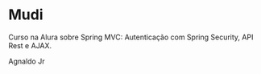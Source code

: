 # Mudi

Curso na Alura sobre Spring MVC: Autenticação com Spring Security, API Rest e AJAX.


Agnaldo Jr
